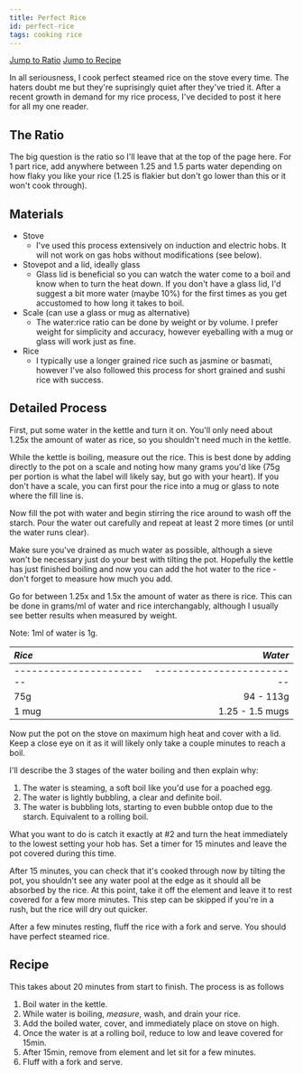 ```yaml
---
title: Perfect Rice
id: perfect-rice
tags: cooking rice
---
```


[Jump to Ratio](#the-ratio)
[Jump to Recipe](#recipe)

In all seriousness, I cook perfect steamed rice on the stove every time. The 
haters doubt me but they're suprisingly quiet after they've tried it. After a 
recent growth in demand for my rice process, I've decided to post it here for 
all my one reader.

## The Ratio

The big question is the ratio so I'll leave that at the top of the page here.
For 1 part rice, add anywhere between 1.25 and 1.5 parts water depending on how 
flaky you like your rice (1.25 is flakier but don't go lower than this or it 
won't cook through).

## Materials

* Stove
  * I've used this process extensively on induction and electric hobs. It will 
  not work on gas hobs without modifications (see below).
* Stovepot and a lid, ideally glass
  * Glass lid is beneficial so you can watch the water come to a boil and know 
  when to turn the heat down. If you don't have a glass lid, I'd suggest a bit 
  more water (maybe 10%) for the first times as you get accustomed to how long
  it takes to boil.
* Scale (can use a glass or mug as alternative)
  * The water:rice ratio can be done by weight or by volume. I prefer weight for 
  simplicity and accuracy, however eyeballing with a mug or glass will work 
  just as fine.
* Rice
  * I typically use a longer grained rice such as jasmine or basmati, however 
  I've also followed this process for short grained and sushi rice with success.


## Detailed Process

First, put some water in the kettle and turn it on. You'll only need about 1.25x 
the amount of water as rice, so you shouldn't need much in the kettle.

While the kettle is boiling, measure out the rice. This is best done by adding 
directly to the pot on a scale and noting how many grams you'd like (75g per 
portion is what the label will likely say, but go with your heart). If you don't
have a scale, you can first pour the rice into a mug or glass to note where the 
fill line is.

Now fill the pot with water and begin stirring the rice around to wash off the 
starch. Pour the water out carefully and repeat at least 2 more times (or until 
the water runs clear).

Make sure you've drained as much water as possible, although a sieve won't be 
necessary just do your best with tilting the pot. Hopefully the kettle has just 
finished boiling and now you can add the hot water to the rice - don't forget to 
measure how much you add.

Go for between 1.25x and 1.5x the amount of water as there is rice. This can be 
done in grams/ml of water and rice interchangably, although I usually see better
results when measured by weight.

Note: 1ml of water is 1g.

| *Rice*        | *Water*      |
| :------------ | -------------: |
| \-\-\-\-\-\-\-\-\-\-\-\-\-\-\-\-\-\-\-\-\-\-\-\- | \-\-\-\-\-\-\-\-\-\-\-\-\-\-\-\-\-\-\-\-\-\-\-\-\- |
| 75g | 94 - 113g |
| 1 mug | 1.25 - 1.5 mugs |

Now put the pot on the stove on maximum high heat and cover with a lid. Keep a 
close eye on it as it will likely only take a couple minutes to reach a boil.

I'll describe the 3 stages of the water boiling and then explain why:
1. The water is steaming, a soft boil like you'd use for a poached egg.
2. The water is lightly bubbling, a clear and definite boil.
3. The water is bubbling lots, starting to even bubble ontop due to the starch.
Equivalent to a rolling boil.

What you want to do is catch it exactly at #2 and turn the heat immediately to 
the lowest setting your hob has. Set a timer for 15 minutes and leave the pot
covered during this time.

After 15 minutes, you can check that it's cooked through now by tilting the pot,
you shouldn't see any water pool at the edge as it should all be absorbed by the
rice. At this point, take it off the element and leave it to rest covered for a 
few more minutes. This step can be skipped if you're in a rush, but the rice 
will dry out quicker.

After a few minutes resting, fluff the rice with a fork and serve. You should 
have perfect steamed rice.


## Recipe

This takes about 20 minutes from start to finish. The process is as follows

1. Boil water in the kettle.
2. While water is boiling, *measure*, wash, and drain your rice.
3. Add the boiled water, cover, and immediately place on stove on high.
4. Once the water is at a rolling boil, reduce to low and leave covered for 15min.
5. After 15min, remove from element and let sit for a few minutes.
6. Fluff with a fork and serve.



